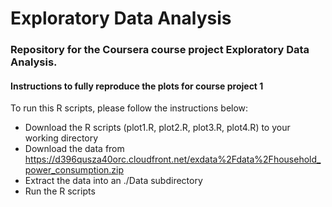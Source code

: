 # Exploratory Data Analysis
### Repository for the Coursera course project Exploratory Data Analysis.

#### Instructions to fully reproduce the plots for course project 1

To run this R scripts, please follow the instructions below:

 * Download the R scripts (plot1.R, plot2.R, plot3.R, plot4.R) to your working directory
 * Download the data from https://d396qusza40orc.cloudfront.net/exdata%2Fdata%2Fhousehold_power_consumption.zip
 * Extract the data into an ./Data subdirectory
 * Run the R scripts

